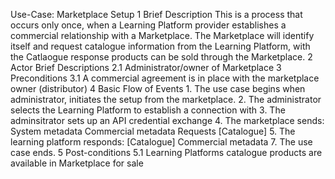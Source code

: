 Use-Case: Marketplace Setup
1	Brief Description
This is a process that occurs only once, when a Learning Platform provider establishes a commercial relationship with a Marketplace. The Marketplace will identify itself and request catalogue information from the Learning Platform, with the Catlaogue response products can be sold through the Marketplace.
2	Actor Brief Descriptions
2.1	Administrator/owner of Marketplace
3	Preconditions
3.1 A commercial agreement is in place with the marketplace owner (distributor)
4	Basic Flow of Events
    1.	The use case begins when administrator, initiates the setup from the marketplace.
    2.	The administrator selects the Learning Platform to establish a connection with
    3.	The adminsitrator sets up an API credential exchange
    4.	The marketplace sends: 
        System metadata
        Commercial metadata
    Requests [Catalogue]
    5.	The learning platform responds:
    [Catalogue] 
    Commercial metadata
    7.	The use case ends.
5	Post-conditions
5.1	Learning Platforms catalogue products are available in Marketplace for sale
